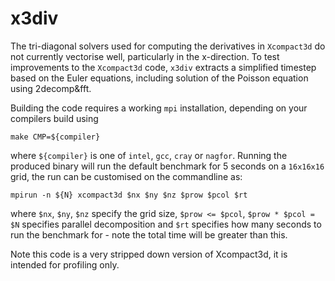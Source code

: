 # x3div

The tri-diagonal solvers used for computing the derivatives in `Xcompact3d` do not currently vectorise
well, particularly in the x-direction.
To test improvements to the `Xcompact3d` code, `x3div` extracts a simplified timestep based on the
Euler equations, including solution of the Poisson equation using 2decomp&fft.

Building the code requires a working `mpi` installation, depending on your compilers build using
```
make CMP=${compiler}
```
where `${compiler}` is one of `intel`, `gcc`, `cray` or `nagfor`.
Running the produced binary will run the default benchmark for 5 seconds on a `16x16x16` grid, the
run can be customised on the commandline as:
```
mpirun -n ${N} xcompact3d $nx $ny $nz $prow $pcol $rt
```
where `$nx`, `$ny`, `$nz` specify the grid size, `$prow <= $pcol`, `$prow * $pcol = $N` specifies
parallel decomposition and `$rt` specifies how many seconds to run the benchmark for - note the
total time will be greater than this.

Note this code is a very stripped down version of Xcompact3d, it is intended for profiling only.

